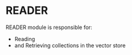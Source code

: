 # READER

READER module is responsible for:
- Reading
- and Retrieving
collections in the vector store